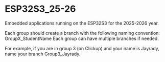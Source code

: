 # ESP32S3_25-26

Embedded applications running on the ESP32S3 for the 2025-2026 year.

Each group should create a branch with the following naming convention: GroupX_StudentName
Each group can have multiple branches if needed.

For example, if you are in group 3 (on Clickup) and your name is Jayrady, name your branch Group3_Jayrady.
